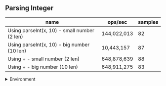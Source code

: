 ## Parsing Integer

|name|ops/sec|samples|
|-|-|-|
|Using parseInt(x, 10) - small number (2 len)|144,022,013|82|
|Using parseInt(x, 10) - big number (10 len)|10,443,157|87|
|Using + - small number (2 len)|648,878,639|88|
|Using + - big number (10 len)|648,911,275|83|


<details>
<summary>Environment</summary>

* __Machine:__ linux x64 | 2 vCPUs | 6.8GB Mem
* __Run:__ Tue Oct 10 2023 21:12:13 GMT+0000 (Coordinated Universal Time)
</details>

<!--
{"environment":{"platform":"linux","arch":"x64","cpus":2,"totalMemory":6.759757995605469},"benchmarks":"[{\"timeStamp\":1696972316671,\"currentTarget\":{\"0\":{\"name\":\"Using parseInt(x, 10) - small number (2 len)\",\"options\":{\"async\":false,\"defer\":false,\"delay\":0.005,\"initCount\":1,\"maxTime\":5,\"minSamples\":5,\"minTime\":0.05},\"async\":false,\"defer\":false,\"delay\":0.005,\"initCount\":1,\"maxTime\":5,\"minSamples\":5,\"minTime\":0.05,\"id\":1,\"stats\":{\"moe\":2.333866332383593e-10,\"rme\":3.3612812610015768,\"sem\":1.1907481287671394e-10,\"deviation\":1.0782682908502894e-9,\"mean\":6.943383046999643e-9,\"sample\":[6.668745589416551e-9,7.791768168351767e-9,7.521289500128456e-9,6.2755882429245325e-9,6.435058083948812e-9,6.38626546278083e-9,6.036574948540588e-9,6.556328345065055e-9,7.670931269210228e-9,8.019079525400572e-9,9.103505480814488e-9,6.701678036535734e-9,6.8214299505795964e-9,6.60222773795338e-9,6.727228111562404e-9,8.146590910313629e-9,6.66583392702298e-9,7.4085557542424946e-9,6.465797199761512e-9,7.077351422317617e-9,7.414943789736077e-9,7.417396779214555e-9,6.598417520484131e-9,6.387719981598746e-9,6.60835907964014e-9,6.800611967866911e-9,6.77484408050749e-9,6.68533042479372e-9,6.771780113744843e-9,7.895023229754935e-9,7.933381069987384e-9,7.726707537638901e-9,7.590075044897573e-9,6.403158213634971e-9,6.272290558673336e-9,6.40704483577966e-9,6.634403386755225e-9,6.374829905740156e-9,6.4743805231621245e-9,6.248912098399773e-9,6.700900380749345e-9,6.311568877662759e-9,6.2913713042589536e-9,5.962448788891971e-9,6.502327488283132e-9,6.659325400417573e-9,7.052695974653604e-9,6.826637894029872e-9,6.6635889678935915e-9,6.575020718050546e-9,6.730873837438495e-9,6.5687478938838686e-9,6.736305558394534e-9,7.013948927596327e-9,6.501509745806018e-9,6.222020926479515e-9,5.9529172197561176e-9,6.485809520460857e-9,6.5109350121491105e-9,6.462053450982263e-9,6.629413648013816e-9,6.938079859096075e-9,6.540215187624536e-9,6.987704094794049e-9,6.969889885736042e-9,7.134743324139255e-9,6.9465748953031984e-9,6.880529081335974e-9,6.846653259070521e-9,6.960408368874371e-9,6.780038718872509e-9,6.525882729602763e-9,6.484811435516762e-9,6.695436137359047e-9,6.550729718341845e-9,6.5115848523638455e-9,6.7810832209747995e-9,6.614082989005051e-9,7.432663150799019e-9,7.775123954119888e-9,7.93875871003468e-9,1.5200556936272605e-8],\"variance\":1.1626625070532044e-18},\"times\":{\"cycle\":0.05983462423766857,\"elapsed\":5.611,\"period\":6.943383046999643e-9,\"timeStamp\":1696972311060},\"running\":false,\"count\":8617503,\"cycles\":8,\"hz\":144022012.5018333},\"1\":{\"name\":\"Using parseInt(x, 10) - big number (10 len)\",\"options\":{\"async\":false,\"defer\":false,\"delay\":0.005,\"initCount\":1,\"maxTime\":5,\"minSamples\":5,\"minTime\":0.05},\"async\":false,\"defer\":false,\"delay\":0.005,\"initCount\":1,\"maxTime\":5,\"minSamples\":5,\"minTime\":0.05,\"id\":2,\"stats\":{\"moe\":1.337608722803214e-9,\"rme\":1.3968857938057455,\"sem\":6.824534300016398e-10,\"deviation\":6.36550182770591e-9,\"mean\":9.575648408299479e-8,\"sample\":[1.0272604021587744e-7,1.0529277586097746e-7,1.385912968473031e-7,9.914313354646746e-8,1.0166594786654849e-7,1.0003643723094455e-7,9.96338076095214e-8,9.969336184793619e-8,1.0007838218536338e-7,1.0035656178779439e-7,9.832594249672792e-8,9.79746233702681e-8,1.0942404099719979e-7,9.730810817108836e-8,9.942237174226118e-8,9.926634289298047e-8,9.733824349226505e-8,1.0299496918407483e-7,9.970655186831225e-8,9.848368033510384e-8,9.753821407002492e-8,9.851523375195502e-8,9.609761584137114e-8,9.60160347512854e-8,9.641202001772215e-8,9.270863313896723e-8,9.546663562584257e-8,9.453984143913922e-8,9.253987933781981e-8,9.190294508842122e-8,9.352785823727822e-8,9.143169665174182e-8,9.034427161442965e-8,9.371302116741501e-8,9.595770971420427e-8,9.717066673793743e-8,9.806412230062006e-8,9.848216271113963e-8,9.771005452212956e-8,9.88233999714917e-8,9.762755149312238e-8,9.314939598032928e-8,9.225308780557337e-8,9.787256610362768e-8,9.83565373102416e-8,9.24066923241394e-8,9.797377948827596e-8,9.734083992587842e-8,9.518756147102843e-8,8.826010343935868e-8,8.709285923627274e-8,8.996993190242221e-8,8.732648219981037e-8,9.358045340918887e-8,9.54966640806827e-8,9.879442634255667e-8,9.711235583139384e-8,9.895787432117921e-8,9.655390569778467e-8,9.504338591500733e-8,9.291372985087493e-8,9.300614429790535e-8,9.253821222308422e-8,9.305493664339282e-8,9.43657995000431e-8,9.512528402723903e-8,9.364390138781139e-8,8.77319989656064e-8,8.757217308852684e-8,8.716039996552022e-8,8.851840186190846e-8,8.641596586501163e-8,8.68450805965003e-8,8.790504125727286e-8,9.654037061093756e-8,9.43428443289722e-8,9.576389361431581e-8,9.325353891517945e-8,9.320143034377052e-8,9.279023228480405e-8,9.256580028111995e-8,9.200016839703209e-8,9.700041068255784e-8,9.415556105423415e-8,9.130847415105557e-8,9.543937191343706e-8,9.087385859460649e-8],\"variance\":4.0519613518527274e-17},\"times\":{\"cycle\":0.055726251963971477,\"elapsed\":5.448,\"period\":9.575648408299479e-8,\"timeStamp\":1696972316699},\"running\":false,\"count\":581958,\"cycles\":6,\"hz\":10443157.030841613},\"2\":{\"name\":\"Using + - small number (2 len)\",\"options\":{\"async\":false,\"defer\":false,\"delay\":0.005,\"initCount\":1,\"maxTime\":5,\"minSamples\":5,\"minTime\":0.05},\"async\":false,\"defer\":false,\"delay\":0.005,\"initCount\":1,\"maxTime\":5,\"minSamples\":5,\"minTime\":0.05,\"id\":3,\"stats\":{\"moe\":1.328802907868972e-11,\"rme\":0.8622318227372786,\"sem\":6.779606672800878e-12,\"deviation\":6.359834796701865e-11,\"mean\":1.5411202333619475e-9,\"sample\":[1.5927953957453695e-9,1.6013536584047936e-9,1.565317197350753e-9,1.4271909503917012e-9,1.4984516465447663e-9,1.6276997780844978e-9,1.6335796118610478e-9,1.6326403206302962e-9,1.5937252437248372e-9,1.5886210288704268e-9,1.6031205708696938e-9,1.5961136788434303e-9,1.5307650142981177e-9,1.5276949510929701e-9,1.5842735703753766e-9,1.519169126379734e-9,1.6457685569986535e-9,1.5639827654668924e-9,1.5431176854073876e-9,1.4477394184443827e-9,1.4373860180005731e-9,1.563599020982012e-9,1.5020074140336018e-9,1.4823767988223965e-9,1.58661368191564e-9,1.5984054936368903e-9,1.556181499281814e-9,1.5322597986116886e-9,1.5301719302473698e-9,1.5351178390983684e-9,1.5865519694058355e-9,1.5731177999780036e-9,1.5487801033287433e-9,1.5770466061728448e-9,1.3927843748003566e-9,1.4541881074037007e-9,1.4322361627204335e-9,1.4508899493960102e-9,1.5615755751116238e-9,1.5882077697069442e-9,1.4328990355703125e-9,1.396082532808047e-9,1.4116877483308041e-9,1.481195997026101e-9,1.4847893554828654e-9,1.5938675044756998e-9,1.5788178088672881e-9,1.6131170315230987e-9,1.5909074773586863e-9,1.6253784754439619e-9,1.5978526568751452e-9,1.5753666574983342e-9,1.5652977517247238e-9,1.5936608480624325e-9,1.5431042696443865e-9,1.576348852339163e-9,1.6452157202369084e-9,1.6143595458291989e-9,1.5674956293456507e-9,1.5543593435194928e-9,1.5530711887876632e-9,1.5274480742222258e-9,1.4746345619945227e-9,1.51576898174171e-9,1.3993404166952088e-9,1.517277181818282e-9,1.5942700310287815e-9,1.5986926446281636e-9,1.5244907302578125e-9,1.5980083065574828e-9,1.63026264495363e-9,1.5679223311036603e-9,1.5757450356780143e-9,1.5788124157305617e-9,1.5281162865457793e-9,1.5778651018735355e-9,1.5582425361201306e-9,1.4980812909913609e-9,1.4552374078910605e-9,1.5112041610545176e-9,1.5247080924499547e-9,1.5235407332481861e-9,1.472264935775657e-9,1.583186705751614e-9,1.524724218197082e-9,1.4435824906154724e-9,1.4587797864484214e-9,1.4488799192886234e-9],\"variance\":4.0447498641339845e-21},\"times\":{\"cycle\":0.05743692077922434,\"elapsed\":5.568,\"period\":1.5411202333619475e-9,\"timeStamp\":1696972322147},\"running\":false,\"count\":37269591,\"cycles\":6,\"hz\":648878639.2859849},\"3\":{\"name\":\"Using + - big number (10 len)\",\"options\":{\"async\":false,\"defer\":false,\"delay\":0.005,\"initCount\":1,\"maxTime\":5,\"minSamples\":5,\"minTime\":0.05},\"async\":false,\"defer\":false,\"delay\":0.005,\"initCount\":1,\"maxTime\":5,\"minSamples\":5,\"minTime\":0.05,\"id\":4,\"stats\":{\"moe\":1.6634307484043948e-11,\"rme\":1.079418968484674,\"sem\":8.48689157349181e-12,\"deviation\":7.731926197369659e-11,\"mean\":1.5410427248092339e-9,\"sample\":[1.5995542581228663e-9,1.604400800435349e-9,1.6019871250669076e-9,1.6157136922965591e-9,1.5663095170584617e-9,1.5906666133946477e-9,1.578503439236634e-9,1.4552507045686922e-9,1.4577677440760883e-9,1.4923761080491218e-9,1.4448942474642099e-9,1.4992675942641332e-9,1.4178106316438689e-9,1.5157452069386867e-9,1.545857208204342e-9,1.5683762003704445e-9,1.6452287550276463e-9,1.570170982253853e-9,1.6242643833068235e-9,1.6984435207633288e-9,1.6669648186693096e-9,1.604499449140882e-9,1.6052906234316446e-9,1.5324814571582826e-9,1.546918060981495e-9,1.4451853739112618e-9,1.4739690800533933e-9,1.3983754722273506e-9,1.4453614978895729e-9,1.4475570299899023e-9,1.5257449170019305e-9,1.4893699926669562e-9,1.4421141374318686e-9,1.5175568083333822e-9,1.5347913531607186e-9,1.6037076260091708e-9,1.5502599466162305e-9,1.5434648585547253e-9,1.6875303818485314e-9,1.5988347682019522e-9,1.4521120926460696e-9,1.4717625170748387e-9,1.4561787159238693e-9,1.5345911516870799e-9,1.422142875199139e-9,1.4446808124462038e-9,1.4625762250249208e-9,1.5093055849301974e-9,1.5212806599289816e-9,1.5070432973111423e-9,1.542856083764165e-9,1.5068540901939716e-9,1.5728773941719162e-9,1.586569069316484e-9,1.5330281435236742e-9,1.5912855934065446e-9,1.584745486679583e-9,1.589925473616862e-9,1.621589329913988e-9,1.6045330252647021e-9,1.581024376818764e-9,1.553580735781816e-9,1.5168493036733926e-9,1.5728856193762565e-9,1.6377709114990495e-9,1.6001757232655222e-9,1.4914074306167e-9,1.3740396868302799e-9,1.3868648366976156e-9,1.5376322564877534e-9,1.5153603223490482e-9,1.4885802633809132e-9,1.4693219892777332e-9,1.4074530715078977e-9,1.427328345605978e-9,1.5565724071044052e-9,1.6455998254940648e-9,1.6676852394156837e-9,1.6551014170436872e-9,1.6741841927035966e-9,1.626629433542789e-9,1.630729012472645e-9,1.6212657503752474e-9],\"variance\":5.978268272157122e-21},\"times\":{\"cycle\":0.05620684889099019,\"elapsed\":5.356,\"period\":1.5410427248092339e-9,\"timeStamp\":1696972327716},\"running\":false,\"count\":36473258,\"cycles\":7,\"hz\":648911275.3987987},\"options\":{},\"events\":{\"start\":[null],\"cycle\":[null,null],\"complete\":[null,null]},\"length\":4,\"running\":false},\"type\":\"cycle\",\"target\":{\"name\":\"Using parseInt(x, 10) - small number (2 len)\",\"options\":{\"async\":false,\"defer\":false,\"delay\":0.005,\"initCount\":1,\"maxTime\":5,\"minSamples\":5,\"minTime\":0.05},\"async\":false,\"defer\":false,\"delay\":0.005,\"initCount\":1,\"maxTime\":5,\"minSamples\":5,\"minTime\":0.05,\"id\":1,\"stats\":{\"moe\":2.333866332383593e-10,\"rme\":3.3612812610015768,\"sem\":1.1907481287671394e-10,\"deviation\":1.0782682908502894e-9,\"mean\":6.943383046999643e-9,\"sample\":[6.668745589416551e-9,7.791768168351767e-9,7.521289500128456e-9,6.2755882429245325e-9,6.435058083948812e-9,6.38626546278083e-9,6.036574948540588e-9,6.556328345065055e-9,7.670931269210228e-9,8.019079525400572e-9,9.103505480814488e-9,6.701678036535734e-9,6.8214299505795964e-9,6.60222773795338e-9,6.727228111562404e-9,8.146590910313629e-9,6.66583392702298e-9,7.4085557542424946e-9,6.465797199761512e-9,7.077351422317617e-9,7.414943789736077e-9,7.417396779214555e-9,6.598417520484131e-9,6.387719981598746e-9,6.60835907964014e-9,6.800611967866911e-9,6.77484408050749e-9,6.68533042479372e-9,6.771780113744843e-9,7.895023229754935e-9,7.933381069987384e-9,7.726707537638901e-9,7.590075044897573e-9,6.403158213634971e-9,6.272290558673336e-9,6.40704483577966e-9,6.634403386755225e-9,6.374829905740156e-9,6.4743805231621245e-9,6.248912098399773e-9,6.700900380749345e-9,6.311568877662759e-9,6.2913713042589536e-9,5.962448788891971e-9,6.502327488283132e-9,6.659325400417573e-9,7.052695974653604e-9,6.826637894029872e-9,6.6635889678935915e-9,6.575020718050546e-9,6.730873837438495e-9,6.5687478938838686e-9,6.736305558394534e-9,7.013948927596327e-9,6.501509745806018e-9,6.222020926479515e-9,5.9529172197561176e-9,6.485809520460857e-9,6.5109350121491105e-9,6.462053450982263e-9,6.629413648013816e-9,6.938079859096075e-9,6.540215187624536e-9,6.987704094794049e-9,6.969889885736042e-9,7.134743324139255e-9,6.9465748953031984e-9,6.880529081335974e-9,6.846653259070521e-9,6.960408368874371e-9,6.780038718872509e-9,6.525882729602763e-9,6.484811435516762e-9,6.695436137359047e-9,6.550729718341845e-9,6.5115848523638455e-9,6.7810832209747995e-9,6.614082989005051e-9,7.432663150799019e-9,7.775123954119888e-9,7.93875871003468e-9,1.5200556936272605e-8],\"variance\":1.1626625070532044e-18},\"times\":{\"cycle\":0.05983462423766857,\"elapsed\":5.611,\"period\":6.943383046999643e-9,\"timeStamp\":1696972311060},\"running\":false,\"count\":8617503,\"cycles\":8,\"hz\":144022012.5018333},\"aborted\":false},{\"timeStamp\":1696972322147,\"currentTarget\":{\"0\":{\"name\":\"Using parseInt(x, 10) - small number (2 len)\",\"options\":{\"async\":false,\"defer\":false,\"delay\":0.005,\"initCount\":1,\"maxTime\":5,\"minSamples\":5,\"minTime\":0.05},\"async\":false,\"defer\":false,\"delay\":0.005,\"initCount\":1,\"maxTime\":5,\"minSamples\":5,\"minTime\":0.05,\"id\":1,\"stats\":{\"moe\":2.333866332383593e-10,\"rme\":3.3612812610015768,\"sem\":1.1907481287671394e-10,\"deviation\":1.0782682908502894e-9,\"mean\":6.943383046999643e-9,\"sample\":[6.668745589416551e-9,7.791768168351767e-9,7.521289500128456e-9,6.2755882429245325e-9,6.435058083948812e-9,6.38626546278083e-9,6.036574948540588e-9,6.556328345065055e-9,7.670931269210228e-9,8.019079525400572e-9,9.103505480814488e-9,6.701678036535734e-9,6.8214299505795964e-9,6.60222773795338e-9,6.727228111562404e-9,8.146590910313629e-9,6.66583392702298e-9,7.4085557542424946e-9,6.465797199761512e-9,7.077351422317617e-9,7.414943789736077e-9,7.417396779214555e-9,6.598417520484131e-9,6.387719981598746e-9,6.60835907964014e-9,6.800611967866911e-9,6.77484408050749e-9,6.68533042479372e-9,6.771780113744843e-9,7.895023229754935e-9,7.933381069987384e-9,7.726707537638901e-9,7.590075044897573e-9,6.403158213634971e-9,6.272290558673336e-9,6.40704483577966e-9,6.634403386755225e-9,6.374829905740156e-9,6.4743805231621245e-9,6.248912098399773e-9,6.700900380749345e-9,6.311568877662759e-9,6.2913713042589536e-9,5.962448788891971e-9,6.502327488283132e-9,6.659325400417573e-9,7.052695974653604e-9,6.826637894029872e-9,6.6635889678935915e-9,6.575020718050546e-9,6.730873837438495e-9,6.5687478938838686e-9,6.736305558394534e-9,7.013948927596327e-9,6.501509745806018e-9,6.222020926479515e-9,5.9529172197561176e-9,6.485809520460857e-9,6.5109350121491105e-9,6.462053450982263e-9,6.629413648013816e-9,6.938079859096075e-9,6.540215187624536e-9,6.987704094794049e-9,6.969889885736042e-9,7.134743324139255e-9,6.9465748953031984e-9,6.880529081335974e-9,6.846653259070521e-9,6.960408368874371e-9,6.780038718872509e-9,6.525882729602763e-9,6.484811435516762e-9,6.695436137359047e-9,6.550729718341845e-9,6.5115848523638455e-9,6.7810832209747995e-9,6.614082989005051e-9,7.432663150799019e-9,7.775123954119888e-9,7.93875871003468e-9,1.5200556936272605e-8],\"variance\":1.1626625070532044e-18},\"times\":{\"cycle\":0.05983462423766857,\"elapsed\":5.611,\"period\":6.943383046999643e-9,\"timeStamp\":1696972311060},\"running\":false,\"count\":8617503,\"cycles\":8,\"hz\":144022012.5018333},\"1\":{\"name\":\"Using parseInt(x, 10) - big number (10 len)\",\"options\":{\"async\":false,\"defer\":false,\"delay\":0.005,\"initCount\":1,\"maxTime\":5,\"minSamples\":5,\"minTime\":0.05},\"async\":false,\"defer\":false,\"delay\":0.005,\"initCount\":1,\"maxTime\":5,\"minSamples\":5,\"minTime\":0.05,\"id\":2,\"stats\":{\"moe\":1.337608722803214e-9,\"rme\":1.3968857938057455,\"sem\":6.824534300016398e-10,\"deviation\":6.36550182770591e-9,\"mean\":9.575648408299479e-8,\"sample\":[1.0272604021587744e-7,1.0529277586097746e-7,1.385912968473031e-7,9.914313354646746e-8,1.0166594786654849e-7,1.0003643723094455e-7,9.96338076095214e-8,9.969336184793619e-8,1.0007838218536338e-7,1.0035656178779439e-7,9.832594249672792e-8,9.79746233702681e-8,1.0942404099719979e-7,9.730810817108836e-8,9.942237174226118e-8,9.926634289298047e-8,9.733824349226505e-8,1.0299496918407483e-7,9.970655186831225e-8,9.848368033510384e-8,9.753821407002492e-8,9.851523375195502e-8,9.609761584137114e-8,9.60160347512854e-8,9.641202001772215e-8,9.270863313896723e-8,9.546663562584257e-8,9.453984143913922e-8,9.253987933781981e-8,9.190294508842122e-8,9.352785823727822e-8,9.143169665174182e-8,9.034427161442965e-8,9.371302116741501e-8,9.595770971420427e-8,9.717066673793743e-8,9.806412230062006e-8,9.848216271113963e-8,9.771005452212956e-8,9.88233999714917e-8,9.762755149312238e-8,9.314939598032928e-8,9.225308780557337e-8,9.787256610362768e-8,9.83565373102416e-8,9.24066923241394e-8,9.797377948827596e-8,9.734083992587842e-8,9.518756147102843e-8,8.826010343935868e-8,8.709285923627274e-8,8.996993190242221e-8,8.732648219981037e-8,9.358045340918887e-8,9.54966640806827e-8,9.879442634255667e-8,9.711235583139384e-8,9.895787432117921e-8,9.655390569778467e-8,9.504338591500733e-8,9.291372985087493e-8,9.300614429790535e-8,9.253821222308422e-8,9.305493664339282e-8,9.43657995000431e-8,9.512528402723903e-8,9.364390138781139e-8,8.77319989656064e-8,8.757217308852684e-8,8.716039996552022e-8,8.851840186190846e-8,8.641596586501163e-8,8.68450805965003e-8,8.790504125727286e-8,9.654037061093756e-8,9.43428443289722e-8,9.576389361431581e-8,9.325353891517945e-8,9.320143034377052e-8,9.279023228480405e-8,9.256580028111995e-8,9.200016839703209e-8,9.700041068255784e-8,9.415556105423415e-8,9.130847415105557e-8,9.543937191343706e-8,9.087385859460649e-8],\"variance\":4.0519613518527274e-17},\"times\":{\"cycle\":0.055726251963971477,\"elapsed\":5.448,\"period\":9.575648408299479e-8,\"timeStamp\":1696972316699},\"running\":false,\"count\":581958,\"cycles\":6,\"hz\":10443157.030841613},\"2\":{\"name\":\"Using + - small number (2 len)\",\"options\":{\"async\":false,\"defer\":false,\"delay\":0.005,\"initCount\":1,\"maxTime\":5,\"minSamples\":5,\"minTime\":0.05},\"async\":false,\"defer\":false,\"delay\":0.005,\"initCount\":1,\"maxTime\":5,\"minSamples\":5,\"minTime\":0.05,\"id\":3,\"stats\":{\"moe\":1.328802907868972e-11,\"rme\":0.8622318227372786,\"sem\":6.779606672800878e-12,\"deviation\":6.359834796701865e-11,\"mean\":1.5411202333619475e-9,\"sample\":[1.5927953957453695e-9,1.6013536584047936e-9,1.565317197350753e-9,1.4271909503917012e-9,1.4984516465447663e-9,1.6276997780844978e-9,1.6335796118610478e-9,1.6326403206302962e-9,1.5937252437248372e-9,1.5886210288704268e-9,1.6031205708696938e-9,1.5961136788434303e-9,1.5307650142981177e-9,1.5276949510929701e-9,1.5842735703753766e-9,1.519169126379734e-9,1.6457685569986535e-9,1.5639827654668924e-9,1.5431176854073876e-9,1.4477394184443827e-9,1.4373860180005731e-9,1.563599020982012e-9,1.5020074140336018e-9,1.4823767988223965e-9,1.58661368191564e-9,1.5984054936368903e-9,1.556181499281814e-9,1.5322597986116886e-9,1.5301719302473698e-9,1.5351178390983684e-9,1.5865519694058355e-9,1.5731177999780036e-9,1.5487801033287433e-9,1.5770466061728448e-9,1.3927843748003566e-9,1.4541881074037007e-9,1.4322361627204335e-9,1.4508899493960102e-9,1.5615755751116238e-9,1.5882077697069442e-9,1.4328990355703125e-9,1.396082532808047e-9,1.4116877483308041e-9,1.481195997026101e-9,1.4847893554828654e-9,1.5938675044756998e-9,1.5788178088672881e-9,1.6131170315230987e-9,1.5909074773586863e-9,1.6253784754439619e-9,1.5978526568751452e-9,1.5753666574983342e-9,1.5652977517247238e-9,1.5936608480624325e-9,1.5431042696443865e-9,1.576348852339163e-9,1.6452157202369084e-9,1.6143595458291989e-9,1.5674956293456507e-9,1.5543593435194928e-9,1.5530711887876632e-9,1.5274480742222258e-9,1.4746345619945227e-9,1.51576898174171e-9,1.3993404166952088e-9,1.517277181818282e-9,1.5942700310287815e-9,1.5986926446281636e-9,1.5244907302578125e-9,1.5980083065574828e-9,1.63026264495363e-9,1.5679223311036603e-9,1.5757450356780143e-9,1.5788124157305617e-9,1.5281162865457793e-9,1.5778651018735355e-9,1.5582425361201306e-9,1.4980812909913609e-9,1.4552374078910605e-9,1.5112041610545176e-9,1.5247080924499547e-9,1.5235407332481861e-9,1.472264935775657e-9,1.583186705751614e-9,1.524724218197082e-9,1.4435824906154724e-9,1.4587797864484214e-9,1.4488799192886234e-9],\"variance\":4.0447498641339845e-21},\"times\":{\"cycle\":0.05743692077922434,\"elapsed\":5.568,\"period\":1.5411202333619475e-9,\"timeStamp\":1696972322147},\"running\":false,\"count\":37269591,\"cycles\":6,\"hz\":648878639.2859849},\"3\":{\"name\":\"Using + - big number (10 len)\",\"options\":{\"async\":false,\"defer\":false,\"delay\":0.005,\"initCount\":1,\"maxTime\":5,\"minSamples\":5,\"minTime\":0.05},\"async\":false,\"defer\":false,\"delay\":0.005,\"initCount\":1,\"maxTime\":5,\"minSamples\":5,\"minTime\":0.05,\"id\":4,\"stats\":{\"moe\":1.6634307484043948e-11,\"rme\":1.079418968484674,\"sem\":8.48689157349181e-12,\"deviation\":7.731926197369659e-11,\"mean\":1.5410427248092339e-9,\"sample\":[1.5995542581228663e-9,1.604400800435349e-9,1.6019871250669076e-9,1.6157136922965591e-9,1.5663095170584617e-9,1.5906666133946477e-9,1.578503439236634e-9,1.4552507045686922e-9,1.4577677440760883e-9,1.4923761080491218e-9,1.4448942474642099e-9,1.4992675942641332e-9,1.4178106316438689e-9,1.5157452069386867e-9,1.545857208204342e-9,1.5683762003704445e-9,1.6452287550276463e-9,1.570170982253853e-9,1.6242643833068235e-9,1.6984435207633288e-9,1.6669648186693096e-9,1.604499449140882e-9,1.6052906234316446e-9,1.5324814571582826e-9,1.546918060981495e-9,1.4451853739112618e-9,1.4739690800533933e-9,1.3983754722273506e-9,1.4453614978895729e-9,1.4475570299899023e-9,1.5257449170019305e-9,1.4893699926669562e-9,1.4421141374318686e-9,1.5175568083333822e-9,1.5347913531607186e-9,1.6037076260091708e-9,1.5502599466162305e-9,1.5434648585547253e-9,1.6875303818485314e-9,1.5988347682019522e-9,1.4521120926460696e-9,1.4717625170748387e-9,1.4561787159238693e-9,1.5345911516870799e-9,1.422142875199139e-9,1.4446808124462038e-9,1.4625762250249208e-9,1.5093055849301974e-9,1.5212806599289816e-9,1.5070432973111423e-9,1.542856083764165e-9,1.5068540901939716e-9,1.5728773941719162e-9,1.586569069316484e-9,1.5330281435236742e-9,1.5912855934065446e-9,1.584745486679583e-9,1.589925473616862e-9,1.621589329913988e-9,1.6045330252647021e-9,1.581024376818764e-9,1.553580735781816e-9,1.5168493036733926e-9,1.5728856193762565e-9,1.6377709114990495e-9,1.6001757232655222e-9,1.4914074306167e-9,1.3740396868302799e-9,1.3868648366976156e-9,1.5376322564877534e-9,1.5153603223490482e-9,1.4885802633809132e-9,1.4693219892777332e-9,1.4074530715078977e-9,1.427328345605978e-9,1.5565724071044052e-9,1.6455998254940648e-9,1.6676852394156837e-9,1.6551014170436872e-9,1.6741841927035966e-9,1.626629433542789e-9,1.630729012472645e-9,1.6212657503752474e-9],\"variance\":5.978268272157122e-21},\"times\":{\"cycle\":0.05620684889099019,\"elapsed\":5.356,\"period\":1.5410427248092339e-9,\"timeStamp\":1696972327716},\"running\":false,\"count\":36473258,\"cycles\":7,\"hz\":648911275.3987987},\"options\":{},\"events\":{\"start\":[null],\"cycle\":[null,null],\"complete\":[null,null]},\"length\":4,\"running\":false},\"type\":\"cycle\",\"target\":{\"name\":\"Using parseInt(x, 10) - big number (10 len)\",\"options\":{\"async\":false,\"defer\":false,\"delay\":0.005,\"initCount\":1,\"maxTime\":5,\"minSamples\":5,\"minTime\":0.05},\"async\":false,\"defer\":false,\"delay\":0.005,\"initCount\":1,\"maxTime\":5,\"minSamples\":5,\"minTime\":0.05,\"id\":2,\"stats\":{\"moe\":1.337608722803214e-9,\"rme\":1.3968857938057455,\"sem\":6.824534300016398e-10,\"deviation\":6.36550182770591e-9,\"mean\":9.575648408299479e-8,\"sample\":[1.0272604021587744e-7,1.0529277586097746e-7,1.385912968473031e-7,9.914313354646746e-8,1.0166594786654849e-7,1.0003643723094455e-7,9.96338076095214e-8,9.969336184793619e-8,1.0007838218536338e-7,1.0035656178779439e-7,9.832594249672792e-8,9.79746233702681e-8,1.0942404099719979e-7,9.730810817108836e-8,9.942237174226118e-8,9.926634289298047e-8,9.733824349226505e-8,1.0299496918407483e-7,9.970655186831225e-8,9.848368033510384e-8,9.753821407002492e-8,9.851523375195502e-8,9.609761584137114e-8,9.60160347512854e-8,9.641202001772215e-8,9.270863313896723e-8,9.546663562584257e-8,9.453984143913922e-8,9.253987933781981e-8,9.190294508842122e-8,9.352785823727822e-8,9.143169665174182e-8,9.034427161442965e-8,9.371302116741501e-8,9.595770971420427e-8,9.717066673793743e-8,9.806412230062006e-8,9.848216271113963e-8,9.771005452212956e-8,9.88233999714917e-8,9.762755149312238e-8,9.314939598032928e-8,9.225308780557337e-8,9.787256610362768e-8,9.83565373102416e-8,9.24066923241394e-8,9.797377948827596e-8,9.734083992587842e-8,9.518756147102843e-8,8.826010343935868e-8,8.709285923627274e-8,8.996993190242221e-8,8.732648219981037e-8,9.358045340918887e-8,9.54966640806827e-8,9.879442634255667e-8,9.711235583139384e-8,9.895787432117921e-8,9.655390569778467e-8,9.504338591500733e-8,9.291372985087493e-8,9.300614429790535e-8,9.253821222308422e-8,9.305493664339282e-8,9.43657995000431e-8,9.512528402723903e-8,9.364390138781139e-8,8.77319989656064e-8,8.757217308852684e-8,8.716039996552022e-8,8.851840186190846e-8,8.641596586501163e-8,8.68450805965003e-8,8.790504125727286e-8,9.654037061093756e-8,9.43428443289722e-8,9.576389361431581e-8,9.325353891517945e-8,9.320143034377052e-8,9.279023228480405e-8,9.256580028111995e-8,9.200016839703209e-8,9.700041068255784e-8,9.415556105423415e-8,9.130847415105557e-8,9.543937191343706e-8,9.087385859460649e-8],\"variance\":4.0519613518527274e-17},\"times\":{\"cycle\":0.055726251963971477,\"elapsed\":5.448,\"period\":9.575648408299479e-8,\"timeStamp\":1696972316699},\"running\":false,\"count\":581958,\"cycles\":6,\"hz\":10443157.030841613},\"aborted\":false},{\"timeStamp\":1696972327715,\"currentTarget\":{\"0\":{\"name\":\"Using parseInt(x, 10) - small number (2 len)\",\"options\":{\"async\":false,\"defer\":false,\"delay\":0.005,\"initCount\":1,\"maxTime\":5,\"minSamples\":5,\"minTime\":0.05},\"async\":false,\"defer\":false,\"delay\":0.005,\"initCount\":1,\"maxTime\":5,\"minSamples\":5,\"minTime\":0.05,\"id\":1,\"stats\":{\"moe\":2.333866332383593e-10,\"rme\":3.3612812610015768,\"sem\":1.1907481287671394e-10,\"deviation\":1.0782682908502894e-9,\"mean\":6.943383046999643e-9,\"sample\":[6.668745589416551e-9,7.791768168351767e-9,7.521289500128456e-9,6.2755882429245325e-9,6.435058083948812e-9,6.38626546278083e-9,6.036574948540588e-9,6.556328345065055e-9,7.670931269210228e-9,8.019079525400572e-9,9.103505480814488e-9,6.701678036535734e-9,6.8214299505795964e-9,6.60222773795338e-9,6.727228111562404e-9,8.146590910313629e-9,6.66583392702298e-9,7.4085557542424946e-9,6.465797199761512e-9,7.077351422317617e-9,7.414943789736077e-9,7.417396779214555e-9,6.598417520484131e-9,6.387719981598746e-9,6.60835907964014e-9,6.800611967866911e-9,6.77484408050749e-9,6.68533042479372e-9,6.771780113744843e-9,7.895023229754935e-9,7.933381069987384e-9,7.726707537638901e-9,7.590075044897573e-9,6.403158213634971e-9,6.272290558673336e-9,6.40704483577966e-9,6.634403386755225e-9,6.374829905740156e-9,6.4743805231621245e-9,6.248912098399773e-9,6.700900380749345e-9,6.311568877662759e-9,6.2913713042589536e-9,5.962448788891971e-9,6.502327488283132e-9,6.659325400417573e-9,7.052695974653604e-9,6.826637894029872e-9,6.6635889678935915e-9,6.575020718050546e-9,6.730873837438495e-9,6.5687478938838686e-9,6.736305558394534e-9,7.013948927596327e-9,6.501509745806018e-9,6.222020926479515e-9,5.9529172197561176e-9,6.485809520460857e-9,6.5109350121491105e-9,6.462053450982263e-9,6.629413648013816e-9,6.938079859096075e-9,6.540215187624536e-9,6.987704094794049e-9,6.969889885736042e-9,7.134743324139255e-9,6.9465748953031984e-9,6.880529081335974e-9,6.846653259070521e-9,6.960408368874371e-9,6.780038718872509e-9,6.525882729602763e-9,6.484811435516762e-9,6.695436137359047e-9,6.550729718341845e-9,6.5115848523638455e-9,6.7810832209747995e-9,6.614082989005051e-9,7.432663150799019e-9,7.775123954119888e-9,7.93875871003468e-9,1.5200556936272605e-8],\"variance\":1.1626625070532044e-18},\"times\":{\"cycle\":0.05983462423766857,\"elapsed\":5.611,\"period\":6.943383046999643e-9,\"timeStamp\":1696972311060},\"running\":false,\"count\":8617503,\"cycles\":8,\"hz\":144022012.5018333},\"1\":{\"name\":\"Using parseInt(x, 10) - big number (10 len)\",\"options\":{\"async\":false,\"defer\":false,\"delay\":0.005,\"initCount\":1,\"maxTime\":5,\"minSamples\":5,\"minTime\":0.05},\"async\":false,\"defer\":false,\"delay\":0.005,\"initCount\":1,\"maxTime\":5,\"minSamples\":5,\"minTime\":0.05,\"id\":2,\"stats\":{\"moe\":1.337608722803214e-9,\"rme\":1.3968857938057455,\"sem\":6.824534300016398e-10,\"deviation\":6.36550182770591e-9,\"mean\":9.575648408299479e-8,\"sample\":[1.0272604021587744e-7,1.0529277586097746e-7,1.385912968473031e-7,9.914313354646746e-8,1.0166594786654849e-7,1.0003643723094455e-7,9.96338076095214e-8,9.969336184793619e-8,1.0007838218536338e-7,1.0035656178779439e-7,9.832594249672792e-8,9.79746233702681e-8,1.0942404099719979e-7,9.730810817108836e-8,9.942237174226118e-8,9.926634289298047e-8,9.733824349226505e-8,1.0299496918407483e-7,9.970655186831225e-8,9.848368033510384e-8,9.753821407002492e-8,9.851523375195502e-8,9.609761584137114e-8,9.60160347512854e-8,9.641202001772215e-8,9.270863313896723e-8,9.546663562584257e-8,9.453984143913922e-8,9.253987933781981e-8,9.190294508842122e-8,9.352785823727822e-8,9.143169665174182e-8,9.034427161442965e-8,9.371302116741501e-8,9.595770971420427e-8,9.717066673793743e-8,9.806412230062006e-8,9.848216271113963e-8,9.771005452212956e-8,9.88233999714917e-8,9.762755149312238e-8,9.314939598032928e-8,9.225308780557337e-8,9.787256610362768e-8,9.83565373102416e-8,9.24066923241394e-8,9.797377948827596e-8,9.734083992587842e-8,9.518756147102843e-8,8.826010343935868e-8,8.709285923627274e-8,8.996993190242221e-8,8.732648219981037e-8,9.358045340918887e-8,9.54966640806827e-8,9.879442634255667e-8,9.711235583139384e-8,9.895787432117921e-8,9.655390569778467e-8,9.504338591500733e-8,9.291372985087493e-8,9.300614429790535e-8,9.253821222308422e-8,9.305493664339282e-8,9.43657995000431e-8,9.512528402723903e-8,9.364390138781139e-8,8.77319989656064e-8,8.757217308852684e-8,8.716039996552022e-8,8.851840186190846e-8,8.641596586501163e-8,8.68450805965003e-8,8.790504125727286e-8,9.654037061093756e-8,9.43428443289722e-8,9.576389361431581e-8,9.325353891517945e-8,9.320143034377052e-8,9.279023228480405e-8,9.256580028111995e-8,9.200016839703209e-8,9.700041068255784e-8,9.415556105423415e-8,9.130847415105557e-8,9.543937191343706e-8,9.087385859460649e-8],\"variance\":4.0519613518527274e-17},\"times\":{\"cycle\":0.055726251963971477,\"elapsed\":5.448,\"period\":9.575648408299479e-8,\"timeStamp\":1696972316699},\"running\":false,\"count\":581958,\"cycles\":6,\"hz\":10443157.030841613},\"2\":{\"name\":\"Using + - small number (2 len)\",\"options\":{\"async\":false,\"defer\":false,\"delay\":0.005,\"initCount\":1,\"maxTime\":5,\"minSamples\":5,\"minTime\":0.05},\"async\":false,\"defer\":false,\"delay\":0.005,\"initCount\":1,\"maxTime\":5,\"minSamples\":5,\"minTime\":0.05,\"id\":3,\"stats\":{\"moe\":1.328802907868972e-11,\"rme\":0.8622318227372786,\"sem\":6.779606672800878e-12,\"deviation\":6.359834796701865e-11,\"mean\":1.5411202333619475e-9,\"sample\":[1.5927953957453695e-9,1.6013536584047936e-9,1.565317197350753e-9,1.4271909503917012e-9,1.4984516465447663e-9,1.6276997780844978e-9,1.6335796118610478e-9,1.6326403206302962e-9,1.5937252437248372e-9,1.5886210288704268e-9,1.6031205708696938e-9,1.5961136788434303e-9,1.5307650142981177e-9,1.5276949510929701e-9,1.5842735703753766e-9,1.519169126379734e-9,1.6457685569986535e-9,1.5639827654668924e-9,1.5431176854073876e-9,1.4477394184443827e-9,1.4373860180005731e-9,1.563599020982012e-9,1.5020074140336018e-9,1.4823767988223965e-9,1.58661368191564e-9,1.5984054936368903e-9,1.556181499281814e-9,1.5322597986116886e-9,1.5301719302473698e-9,1.5351178390983684e-9,1.5865519694058355e-9,1.5731177999780036e-9,1.5487801033287433e-9,1.5770466061728448e-9,1.3927843748003566e-9,1.4541881074037007e-9,1.4322361627204335e-9,1.4508899493960102e-9,1.5615755751116238e-9,1.5882077697069442e-9,1.4328990355703125e-9,1.396082532808047e-9,1.4116877483308041e-9,1.481195997026101e-9,1.4847893554828654e-9,1.5938675044756998e-9,1.5788178088672881e-9,1.6131170315230987e-9,1.5909074773586863e-9,1.6253784754439619e-9,1.5978526568751452e-9,1.5753666574983342e-9,1.5652977517247238e-9,1.5936608480624325e-9,1.5431042696443865e-9,1.576348852339163e-9,1.6452157202369084e-9,1.6143595458291989e-9,1.5674956293456507e-9,1.5543593435194928e-9,1.5530711887876632e-9,1.5274480742222258e-9,1.4746345619945227e-9,1.51576898174171e-9,1.3993404166952088e-9,1.517277181818282e-9,1.5942700310287815e-9,1.5986926446281636e-9,1.5244907302578125e-9,1.5980083065574828e-9,1.63026264495363e-9,1.5679223311036603e-9,1.5757450356780143e-9,1.5788124157305617e-9,1.5281162865457793e-9,1.5778651018735355e-9,1.5582425361201306e-9,1.4980812909913609e-9,1.4552374078910605e-9,1.5112041610545176e-9,1.5247080924499547e-9,1.5235407332481861e-9,1.472264935775657e-9,1.583186705751614e-9,1.524724218197082e-9,1.4435824906154724e-9,1.4587797864484214e-9,1.4488799192886234e-9],\"variance\":4.0447498641339845e-21},\"times\":{\"cycle\":0.05743692077922434,\"elapsed\":5.568,\"period\":1.5411202333619475e-9,\"timeStamp\":1696972322147},\"running\":false,\"count\":37269591,\"cycles\":6,\"hz\":648878639.2859849},\"3\":{\"name\":\"Using + - big number (10 len)\",\"options\":{\"async\":false,\"defer\":false,\"delay\":0.005,\"initCount\":1,\"maxTime\":5,\"minSamples\":5,\"minTime\":0.05},\"async\":false,\"defer\":false,\"delay\":0.005,\"initCount\":1,\"maxTime\":5,\"minSamples\":5,\"minTime\":0.05,\"id\":4,\"stats\":{\"moe\":1.6634307484043948e-11,\"rme\":1.079418968484674,\"sem\":8.48689157349181e-12,\"deviation\":7.731926197369659e-11,\"mean\":1.5410427248092339e-9,\"sample\":[1.5995542581228663e-9,1.604400800435349e-9,1.6019871250669076e-9,1.6157136922965591e-9,1.5663095170584617e-9,1.5906666133946477e-9,1.578503439236634e-9,1.4552507045686922e-9,1.4577677440760883e-9,1.4923761080491218e-9,1.4448942474642099e-9,1.4992675942641332e-9,1.4178106316438689e-9,1.5157452069386867e-9,1.545857208204342e-9,1.5683762003704445e-9,1.6452287550276463e-9,1.570170982253853e-9,1.6242643833068235e-9,1.6984435207633288e-9,1.6669648186693096e-9,1.604499449140882e-9,1.6052906234316446e-9,1.5324814571582826e-9,1.546918060981495e-9,1.4451853739112618e-9,1.4739690800533933e-9,1.3983754722273506e-9,1.4453614978895729e-9,1.4475570299899023e-9,1.5257449170019305e-9,1.4893699926669562e-9,1.4421141374318686e-9,1.5175568083333822e-9,1.5347913531607186e-9,1.6037076260091708e-9,1.5502599466162305e-9,1.5434648585547253e-9,1.6875303818485314e-9,1.5988347682019522e-9,1.4521120926460696e-9,1.4717625170748387e-9,1.4561787159238693e-9,1.5345911516870799e-9,1.422142875199139e-9,1.4446808124462038e-9,1.4625762250249208e-9,1.5093055849301974e-9,1.5212806599289816e-9,1.5070432973111423e-9,1.542856083764165e-9,1.5068540901939716e-9,1.5728773941719162e-9,1.586569069316484e-9,1.5330281435236742e-9,1.5912855934065446e-9,1.584745486679583e-9,1.589925473616862e-9,1.621589329913988e-9,1.6045330252647021e-9,1.581024376818764e-9,1.553580735781816e-9,1.5168493036733926e-9,1.5728856193762565e-9,1.6377709114990495e-9,1.6001757232655222e-9,1.4914074306167e-9,1.3740396868302799e-9,1.3868648366976156e-9,1.5376322564877534e-9,1.5153603223490482e-9,1.4885802633809132e-9,1.4693219892777332e-9,1.4074530715078977e-9,1.427328345605978e-9,1.5565724071044052e-9,1.6455998254940648e-9,1.6676852394156837e-9,1.6551014170436872e-9,1.6741841927035966e-9,1.626629433542789e-9,1.630729012472645e-9,1.6212657503752474e-9],\"variance\":5.978268272157122e-21},\"times\":{\"cycle\":0.05620684889099019,\"elapsed\":5.356,\"period\":1.5410427248092339e-9,\"timeStamp\":1696972327716},\"running\":false,\"count\":36473258,\"cycles\":7,\"hz\":648911275.3987987},\"options\":{},\"events\":{\"start\":[null],\"cycle\":[null,null],\"complete\":[null,null]},\"length\":4,\"running\":false},\"type\":\"cycle\",\"target\":{\"name\":\"Using + - small number (2 len)\",\"options\":{\"async\":false,\"defer\":false,\"delay\":0.005,\"initCount\":1,\"maxTime\":5,\"minSamples\":5,\"minTime\":0.05},\"async\":false,\"defer\":false,\"delay\":0.005,\"initCount\":1,\"maxTime\":5,\"minSamples\":5,\"minTime\":0.05,\"id\":3,\"stats\":{\"moe\":1.328802907868972e-11,\"rme\":0.8622318227372786,\"sem\":6.779606672800878e-12,\"deviation\":6.359834796701865e-11,\"mean\":1.5411202333619475e-9,\"sample\":[1.5927953957453695e-9,1.6013536584047936e-9,1.565317197350753e-9,1.4271909503917012e-9,1.4984516465447663e-9,1.6276997780844978e-9,1.6335796118610478e-9,1.6326403206302962e-9,1.5937252437248372e-9,1.5886210288704268e-9,1.6031205708696938e-9,1.5961136788434303e-9,1.5307650142981177e-9,1.5276949510929701e-9,1.5842735703753766e-9,1.519169126379734e-9,1.6457685569986535e-9,1.5639827654668924e-9,1.5431176854073876e-9,1.4477394184443827e-9,1.4373860180005731e-9,1.563599020982012e-9,1.5020074140336018e-9,1.4823767988223965e-9,1.58661368191564e-9,1.5984054936368903e-9,1.556181499281814e-9,1.5322597986116886e-9,1.5301719302473698e-9,1.5351178390983684e-9,1.5865519694058355e-9,1.5731177999780036e-9,1.5487801033287433e-9,1.5770466061728448e-9,1.3927843748003566e-9,1.4541881074037007e-9,1.4322361627204335e-9,1.4508899493960102e-9,1.5615755751116238e-9,1.5882077697069442e-9,1.4328990355703125e-9,1.396082532808047e-9,1.4116877483308041e-9,1.481195997026101e-9,1.4847893554828654e-9,1.5938675044756998e-9,1.5788178088672881e-9,1.6131170315230987e-9,1.5909074773586863e-9,1.6253784754439619e-9,1.5978526568751452e-9,1.5753666574983342e-9,1.5652977517247238e-9,1.5936608480624325e-9,1.5431042696443865e-9,1.576348852339163e-9,1.6452157202369084e-9,1.6143595458291989e-9,1.5674956293456507e-9,1.5543593435194928e-9,1.5530711887876632e-9,1.5274480742222258e-9,1.4746345619945227e-9,1.51576898174171e-9,1.3993404166952088e-9,1.517277181818282e-9,1.5942700310287815e-9,1.5986926446281636e-9,1.5244907302578125e-9,1.5980083065574828e-9,1.63026264495363e-9,1.5679223311036603e-9,1.5757450356780143e-9,1.5788124157305617e-9,1.5281162865457793e-9,1.5778651018735355e-9,1.5582425361201306e-9,1.4980812909913609e-9,1.4552374078910605e-9,1.5112041610545176e-9,1.5247080924499547e-9,1.5235407332481861e-9,1.472264935775657e-9,1.583186705751614e-9,1.524724218197082e-9,1.4435824906154724e-9,1.4587797864484214e-9,1.4488799192886234e-9],\"variance\":4.0447498641339845e-21},\"times\":{\"cycle\":0.05743692077922434,\"elapsed\":5.568,\"period\":1.5411202333619475e-9,\"timeStamp\":1696972322147},\"running\":false,\"count\":37269591,\"cycles\":6,\"hz\":648878639.2859849},\"aborted\":false},{\"timeStamp\":1696972333072,\"currentTarget\":{\"0\":{\"name\":\"Using parseInt(x, 10) - small number (2 len)\",\"options\":{\"async\":false,\"defer\":false,\"delay\":0.005,\"initCount\":1,\"maxTime\":5,\"minSamples\":5,\"minTime\":0.05},\"async\":false,\"defer\":false,\"delay\":0.005,\"initCount\":1,\"maxTime\":5,\"minSamples\":5,\"minTime\":0.05,\"id\":1,\"stats\":{\"moe\":2.333866332383593e-10,\"rme\":3.3612812610015768,\"sem\":1.1907481287671394e-10,\"deviation\":1.0782682908502894e-9,\"mean\":6.943383046999643e-9,\"sample\":[6.668745589416551e-9,7.791768168351767e-9,7.521289500128456e-9,6.2755882429245325e-9,6.435058083948812e-9,6.38626546278083e-9,6.036574948540588e-9,6.556328345065055e-9,7.670931269210228e-9,8.019079525400572e-9,9.103505480814488e-9,6.701678036535734e-9,6.8214299505795964e-9,6.60222773795338e-9,6.727228111562404e-9,8.146590910313629e-9,6.66583392702298e-9,7.4085557542424946e-9,6.465797199761512e-9,7.077351422317617e-9,7.414943789736077e-9,7.417396779214555e-9,6.598417520484131e-9,6.387719981598746e-9,6.60835907964014e-9,6.800611967866911e-9,6.77484408050749e-9,6.68533042479372e-9,6.771780113744843e-9,7.895023229754935e-9,7.933381069987384e-9,7.726707537638901e-9,7.590075044897573e-9,6.403158213634971e-9,6.272290558673336e-9,6.40704483577966e-9,6.634403386755225e-9,6.374829905740156e-9,6.4743805231621245e-9,6.248912098399773e-9,6.700900380749345e-9,6.311568877662759e-9,6.2913713042589536e-9,5.962448788891971e-9,6.502327488283132e-9,6.659325400417573e-9,7.052695974653604e-9,6.826637894029872e-9,6.6635889678935915e-9,6.575020718050546e-9,6.730873837438495e-9,6.5687478938838686e-9,6.736305558394534e-9,7.013948927596327e-9,6.501509745806018e-9,6.222020926479515e-9,5.9529172197561176e-9,6.485809520460857e-9,6.5109350121491105e-9,6.462053450982263e-9,6.629413648013816e-9,6.938079859096075e-9,6.540215187624536e-9,6.987704094794049e-9,6.969889885736042e-9,7.134743324139255e-9,6.9465748953031984e-9,6.880529081335974e-9,6.846653259070521e-9,6.960408368874371e-9,6.780038718872509e-9,6.525882729602763e-9,6.484811435516762e-9,6.695436137359047e-9,6.550729718341845e-9,6.5115848523638455e-9,6.7810832209747995e-9,6.614082989005051e-9,7.432663150799019e-9,7.775123954119888e-9,7.93875871003468e-9,1.5200556936272605e-8],\"variance\":1.1626625070532044e-18},\"times\":{\"cycle\":0.05983462423766857,\"elapsed\":5.611,\"period\":6.943383046999643e-9,\"timeStamp\":1696972311060},\"running\":false,\"count\":8617503,\"cycles\":8,\"hz\":144022012.5018333},\"1\":{\"name\":\"Using parseInt(x, 10) - big number (10 len)\",\"options\":{\"async\":false,\"defer\":false,\"delay\":0.005,\"initCount\":1,\"maxTime\":5,\"minSamples\":5,\"minTime\":0.05},\"async\":false,\"defer\":false,\"delay\":0.005,\"initCount\":1,\"maxTime\":5,\"minSamples\":5,\"minTime\":0.05,\"id\":2,\"stats\":{\"moe\":1.337608722803214e-9,\"rme\":1.3968857938057455,\"sem\":6.824534300016398e-10,\"deviation\":6.36550182770591e-9,\"mean\":9.575648408299479e-8,\"sample\":[1.0272604021587744e-7,1.0529277586097746e-7,1.385912968473031e-7,9.914313354646746e-8,1.0166594786654849e-7,1.0003643723094455e-7,9.96338076095214e-8,9.969336184793619e-8,1.0007838218536338e-7,1.0035656178779439e-7,9.832594249672792e-8,9.79746233702681e-8,1.0942404099719979e-7,9.730810817108836e-8,9.942237174226118e-8,9.926634289298047e-8,9.733824349226505e-8,1.0299496918407483e-7,9.970655186831225e-8,9.848368033510384e-8,9.753821407002492e-8,9.851523375195502e-8,9.609761584137114e-8,9.60160347512854e-8,9.641202001772215e-8,9.270863313896723e-8,9.546663562584257e-8,9.453984143913922e-8,9.253987933781981e-8,9.190294508842122e-8,9.352785823727822e-8,9.143169665174182e-8,9.034427161442965e-8,9.371302116741501e-8,9.595770971420427e-8,9.717066673793743e-8,9.806412230062006e-8,9.848216271113963e-8,9.771005452212956e-8,9.88233999714917e-8,9.762755149312238e-8,9.314939598032928e-8,9.225308780557337e-8,9.787256610362768e-8,9.83565373102416e-8,9.24066923241394e-8,9.797377948827596e-8,9.734083992587842e-8,9.518756147102843e-8,8.826010343935868e-8,8.709285923627274e-8,8.996993190242221e-8,8.732648219981037e-8,9.358045340918887e-8,9.54966640806827e-8,9.879442634255667e-8,9.711235583139384e-8,9.895787432117921e-8,9.655390569778467e-8,9.504338591500733e-8,9.291372985087493e-8,9.300614429790535e-8,9.253821222308422e-8,9.305493664339282e-8,9.43657995000431e-8,9.512528402723903e-8,9.364390138781139e-8,8.77319989656064e-8,8.757217308852684e-8,8.716039996552022e-8,8.851840186190846e-8,8.641596586501163e-8,8.68450805965003e-8,8.790504125727286e-8,9.654037061093756e-8,9.43428443289722e-8,9.576389361431581e-8,9.325353891517945e-8,9.320143034377052e-8,9.279023228480405e-8,9.256580028111995e-8,9.200016839703209e-8,9.700041068255784e-8,9.415556105423415e-8,9.130847415105557e-8,9.543937191343706e-8,9.087385859460649e-8],\"variance\":4.0519613518527274e-17},\"times\":{\"cycle\":0.055726251963971477,\"elapsed\":5.448,\"period\":9.575648408299479e-8,\"timeStamp\":1696972316699},\"running\":false,\"count\":581958,\"cycles\":6,\"hz\":10443157.030841613},\"2\":{\"name\":\"Using + - small number (2 len)\",\"options\":{\"async\":false,\"defer\":false,\"delay\":0.005,\"initCount\":1,\"maxTime\":5,\"minSamples\":5,\"minTime\":0.05},\"async\":false,\"defer\":false,\"delay\":0.005,\"initCount\":1,\"maxTime\":5,\"minSamples\":5,\"minTime\":0.05,\"id\":3,\"stats\":{\"moe\":1.328802907868972e-11,\"rme\":0.8622318227372786,\"sem\":6.779606672800878e-12,\"deviation\":6.359834796701865e-11,\"mean\":1.5411202333619475e-9,\"sample\":[1.5927953957453695e-9,1.6013536584047936e-9,1.565317197350753e-9,1.4271909503917012e-9,1.4984516465447663e-9,1.6276997780844978e-9,1.6335796118610478e-9,1.6326403206302962e-9,1.5937252437248372e-9,1.5886210288704268e-9,1.6031205708696938e-9,1.5961136788434303e-9,1.5307650142981177e-9,1.5276949510929701e-9,1.5842735703753766e-9,1.519169126379734e-9,1.6457685569986535e-9,1.5639827654668924e-9,1.5431176854073876e-9,1.4477394184443827e-9,1.4373860180005731e-9,1.563599020982012e-9,1.5020074140336018e-9,1.4823767988223965e-9,1.58661368191564e-9,1.5984054936368903e-9,1.556181499281814e-9,1.5322597986116886e-9,1.5301719302473698e-9,1.5351178390983684e-9,1.5865519694058355e-9,1.5731177999780036e-9,1.5487801033287433e-9,1.5770466061728448e-9,1.3927843748003566e-9,1.4541881074037007e-9,1.4322361627204335e-9,1.4508899493960102e-9,1.5615755751116238e-9,1.5882077697069442e-9,1.4328990355703125e-9,1.396082532808047e-9,1.4116877483308041e-9,1.481195997026101e-9,1.4847893554828654e-9,1.5938675044756998e-9,1.5788178088672881e-9,1.6131170315230987e-9,1.5909074773586863e-9,1.6253784754439619e-9,1.5978526568751452e-9,1.5753666574983342e-9,1.5652977517247238e-9,1.5936608480624325e-9,1.5431042696443865e-9,1.576348852339163e-9,1.6452157202369084e-9,1.6143595458291989e-9,1.5674956293456507e-9,1.5543593435194928e-9,1.5530711887876632e-9,1.5274480742222258e-9,1.4746345619945227e-9,1.51576898174171e-9,1.3993404166952088e-9,1.517277181818282e-9,1.5942700310287815e-9,1.5986926446281636e-9,1.5244907302578125e-9,1.5980083065574828e-9,1.63026264495363e-9,1.5679223311036603e-9,1.5757450356780143e-9,1.5788124157305617e-9,1.5281162865457793e-9,1.5778651018735355e-9,1.5582425361201306e-9,1.4980812909913609e-9,1.4552374078910605e-9,1.5112041610545176e-9,1.5247080924499547e-9,1.5235407332481861e-9,1.472264935775657e-9,1.583186705751614e-9,1.524724218197082e-9,1.4435824906154724e-9,1.4587797864484214e-9,1.4488799192886234e-9],\"variance\":4.0447498641339845e-21},\"times\":{\"cycle\":0.05743692077922434,\"elapsed\":5.568,\"period\":1.5411202333619475e-9,\"timeStamp\":1696972322147},\"running\":false,\"count\":37269591,\"cycles\":6,\"hz\":648878639.2859849},\"3\":{\"name\":\"Using + - big number (10 len)\",\"options\":{\"async\":false,\"defer\":false,\"delay\":0.005,\"initCount\":1,\"maxTime\":5,\"minSamples\":5,\"minTime\":0.05},\"async\":false,\"defer\":false,\"delay\":0.005,\"initCount\":1,\"maxTime\":5,\"minSamples\":5,\"minTime\":0.05,\"id\":4,\"stats\":{\"moe\":1.6634307484043948e-11,\"rme\":1.079418968484674,\"sem\":8.48689157349181e-12,\"deviation\":7.731926197369659e-11,\"mean\":1.5410427248092339e-9,\"sample\":[1.5995542581228663e-9,1.604400800435349e-9,1.6019871250669076e-9,1.6157136922965591e-9,1.5663095170584617e-9,1.5906666133946477e-9,1.578503439236634e-9,1.4552507045686922e-9,1.4577677440760883e-9,1.4923761080491218e-9,1.4448942474642099e-9,1.4992675942641332e-9,1.4178106316438689e-9,1.5157452069386867e-9,1.545857208204342e-9,1.5683762003704445e-9,1.6452287550276463e-9,1.570170982253853e-9,1.6242643833068235e-9,1.6984435207633288e-9,1.6669648186693096e-9,1.604499449140882e-9,1.6052906234316446e-9,1.5324814571582826e-9,1.546918060981495e-9,1.4451853739112618e-9,1.4739690800533933e-9,1.3983754722273506e-9,1.4453614978895729e-9,1.4475570299899023e-9,1.5257449170019305e-9,1.4893699926669562e-9,1.4421141374318686e-9,1.5175568083333822e-9,1.5347913531607186e-9,1.6037076260091708e-9,1.5502599466162305e-9,1.5434648585547253e-9,1.6875303818485314e-9,1.5988347682019522e-9,1.4521120926460696e-9,1.4717625170748387e-9,1.4561787159238693e-9,1.5345911516870799e-9,1.422142875199139e-9,1.4446808124462038e-9,1.4625762250249208e-9,1.5093055849301974e-9,1.5212806599289816e-9,1.5070432973111423e-9,1.542856083764165e-9,1.5068540901939716e-9,1.5728773941719162e-9,1.586569069316484e-9,1.5330281435236742e-9,1.5912855934065446e-9,1.584745486679583e-9,1.589925473616862e-9,1.621589329913988e-9,1.6045330252647021e-9,1.581024376818764e-9,1.553580735781816e-9,1.5168493036733926e-9,1.5728856193762565e-9,1.6377709114990495e-9,1.6001757232655222e-9,1.4914074306167e-9,1.3740396868302799e-9,1.3868648366976156e-9,1.5376322564877534e-9,1.5153603223490482e-9,1.4885802633809132e-9,1.4693219892777332e-9,1.4074530715078977e-9,1.427328345605978e-9,1.5565724071044052e-9,1.6455998254940648e-9,1.6676852394156837e-9,1.6551014170436872e-9,1.6741841927035966e-9,1.626629433542789e-9,1.630729012472645e-9,1.6212657503752474e-9],\"variance\":5.978268272157122e-21},\"times\":{\"cycle\":0.05620684889099019,\"elapsed\":5.356,\"period\":1.5410427248092339e-9,\"timeStamp\":1696972327716},\"running\":false,\"count\":36473258,\"cycles\":7,\"hz\":648911275.3987987},\"options\":{},\"events\":{\"start\":[null],\"cycle\":[null,null],\"complete\":[null,null]},\"length\":4,\"running\":false},\"type\":\"cycle\",\"target\":{\"name\":\"Using + - big number (10 len)\",\"options\":{\"async\":false,\"defer\":false,\"delay\":0.005,\"initCount\":1,\"maxTime\":5,\"minSamples\":5,\"minTime\":0.05},\"async\":false,\"defer\":false,\"delay\":0.005,\"initCount\":1,\"maxTime\":5,\"minSamples\":5,\"minTime\":0.05,\"id\":4,\"stats\":{\"moe\":1.6634307484043948e-11,\"rme\":1.079418968484674,\"sem\":8.48689157349181e-12,\"deviation\":7.731926197369659e-11,\"mean\":1.5410427248092339e-9,\"sample\":[1.5995542581228663e-9,1.604400800435349e-9,1.6019871250669076e-9,1.6157136922965591e-9,1.5663095170584617e-9,1.5906666133946477e-9,1.578503439236634e-9,1.4552507045686922e-9,1.4577677440760883e-9,1.4923761080491218e-9,1.4448942474642099e-9,1.4992675942641332e-9,1.4178106316438689e-9,1.5157452069386867e-9,1.545857208204342e-9,1.5683762003704445e-9,1.6452287550276463e-9,1.570170982253853e-9,1.6242643833068235e-9,1.6984435207633288e-9,1.6669648186693096e-9,1.604499449140882e-9,1.6052906234316446e-9,1.5324814571582826e-9,1.546918060981495e-9,1.4451853739112618e-9,1.4739690800533933e-9,1.3983754722273506e-9,1.4453614978895729e-9,1.4475570299899023e-9,1.5257449170019305e-9,1.4893699926669562e-9,1.4421141374318686e-9,1.5175568083333822e-9,1.5347913531607186e-9,1.6037076260091708e-9,1.5502599466162305e-9,1.5434648585547253e-9,1.6875303818485314e-9,1.5988347682019522e-9,1.4521120926460696e-9,1.4717625170748387e-9,1.4561787159238693e-9,1.5345911516870799e-9,1.422142875199139e-9,1.4446808124462038e-9,1.4625762250249208e-9,1.5093055849301974e-9,1.5212806599289816e-9,1.5070432973111423e-9,1.542856083764165e-9,1.5068540901939716e-9,1.5728773941719162e-9,1.586569069316484e-9,1.5330281435236742e-9,1.5912855934065446e-9,1.584745486679583e-9,1.589925473616862e-9,1.621589329913988e-9,1.6045330252647021e-9,1.581024376818764e-9,1.553580735781816e-9,1.5168493036733926e-9,1.5728856193762565e-9,1.6377709114990495e-9,1.6001757232655222e-9,1.4914074306167e-9,1.3740396868302799e-9,1.3868648366976156e-9,1.5376322564877534e-9,1.5153603223490482e-9,1.4885802633809132e-9,1.4693219892777332e-9,1.4074530715078977e-9,1.427328345605978e-9,1.5565724071044052e-9,1.6455998254940648e-9,1.6676852394156837e-9,1.6551014170436872e-9,1.6741841927035966e-9,1.626629433542789e-9,1.630729012472645e-9,1.6212657503752474e-9],\"variance\":5.978268272157122e-21},\"times\":{\"cycle\":0.05620684889099019,\"elapsed\":5.356,\"period\":1.5410427248092339e-9,\"timeStamp\":1696972327716},\"running\":false,\"count\":36473258,\"cycles\":7,\"hz\":648911275.3987987},\"aborted\":false}]"}-->
